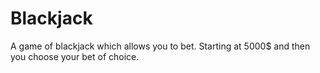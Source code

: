 # Blackjack
A game of blackjack which allows you to bet. Starting at 5000$ and then you choose your bet of choice.
